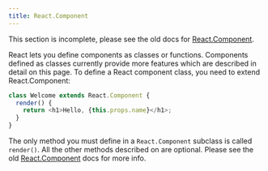 ```yaml
---
title: React.Component
---
```


<Wip>

This section is incomplete, please see the old docs for [React.Component](https://reactjs.org/docs/react-component.html).

</Wip>


<Intro>

React lets you define components as classes or functions. Components defined as classes currently provide more features which are described in detail on this page. To define a React component class, you need to extend React.Component:

```js
class Welcome extends React.Component {
  render() {
    return <h1>Hello, {this.props.name}</h1>;
  }
}
```

The only method you must define in a `React.Component` subclass is called `render()`. All the other methods described on are optional. Please see the old [React.Component](https://reactjs.org/docs/react-component.html) docs for more info.

</Intro>
